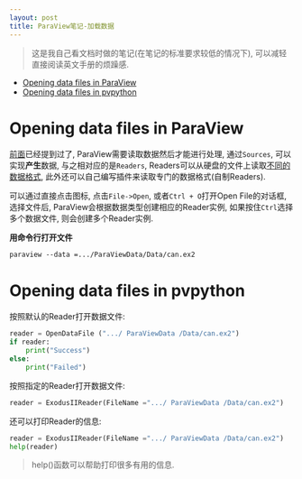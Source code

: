 ```yaml
---
layout: post
title: ParaView笔记-加载数据
---
```


> 这是我自己看文档时做的笔记(在笔记的标准要求较低的情况下), 可以减轻直接阅读英文手册的烦躁感.

<!-- TOC -->

- [Opening data files in ParaView](#opening-data-files-in-paraview)
- [Opening data files in pvpython](#opening-data-files-in-pvpython)

<!-- /TOC -->

# Opening data files in ParaView

[前面](https://v1otusc.github.io/2019/11/21/ParaView%E7%AC%94%E8%AE%B0-%E5%9F%BA%E6%9C%AC%E4%BB%8B%E7%BB%8D%E4%B8%8E%E7%AE%80%E5%8D%95%E5%AE%9E%E8%B7%B5/)已经提到过了, ParaView需要读取数据然后才能进行处理, 通过`Sources`, 可以实现**产生**数据, 与之相对应的是`Readers`, Readers可以从硬盘的文件上读取[不同的数据格式](https://v1otusc.github.io/2019/11/26/%E6%95%B0%E6%8D%AE%E6%A0%BC%E5%BC%8F/), 此外还可以自己编写插件来读取专门的数据格式(自制Readers).

可以通过直接点击图标, 点击`File->Open`, 或者`Ctrl + O`打开Open File的对话框, 选择文件后, ParaView会根据数据类型创建相应的Reader实例, 如果按住`Ctrl`选择多个数据文件, 则会创建多个Reader实例.

**用命令行打开文件**

```
paraview --data =.../ParaViewData/Data/can.ex2
```

# Opening data files in pvpython

按照默认的Reader打开数据文件:

```python
reader = OpenDataFile (".../ ParaViewData /Data/can.ex2")
if reader:
    print("Success")
else:
    print("Failed")
```

按照指定的Reader打开数据文件:

```python
reader = ExodusIIReader(FileName =".../ ParaViewData /Data/can.ex2")
```

还可以打印Reader的信息:

```python
reader = ExodusIIReader(FileName =".../ ParaViewData /Data/can.ex2")
help(reader)
```

> help()函数可以帮助打印很多有用的信息.
